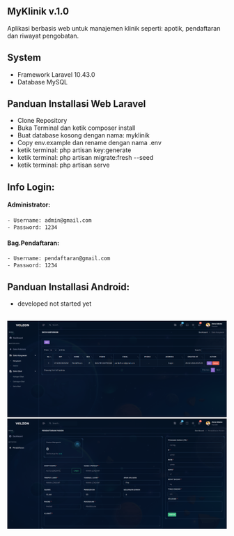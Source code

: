 ## MyKlinik v.1.0
Aplikasi berbasis web untuk manajemen klinik seperti: apotik, pendaftaran dan riwayat pengobatan.

## System
- Framework Laravel 10.43.0
- Database MySQL

## Panduan Installasi Web Laravel
- Clone Repository
- Buka Terminal dan ketik composer install
- Buat database kosong dengan nama: myklinik
- Copy env.example dan rename dengan nama .env
- ketik terminal: php artisan key:generate
- ketik terminal: php artisan migrate:fresh --seed
- ketik terminal: php artisan serve

## Info Login:
#### Administrator:
    - Username: admin@gmail.com
    - Password: 1234
#### Bag.Pendaftaran:
    - Username: pendaftaran@gmail.com
    - Password: 1234

## Panduan Installasi Android:
- developed not started yet
<br />
<img src="https://github.com/alexistdev/myklinik/blob/main/IMAGES/gambar1.png?raw=true" width="1200px">
<br />
<img src="https://github.com/alexistdev/myklinik/blob/main/IMAGES/gambar2.png?raw=true" width="1200px">
